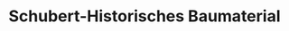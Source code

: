 ---
title: "Schubert-Historisches Baumaterial"
url: /nordhausen/schubert-historisches-baumaterial/
shop: Baustoffe
---